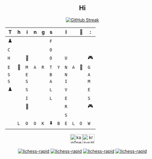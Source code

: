 <h2 align="center"> Hi </h2>
<div align="center">
  
<a href="https://git.io/streak-stats"><img src="https://streak-stats.demolab.com?user=krzysztofkobra&theme=iceberg&locale=pl&date_format=j%2Fn%5B%2FY%5D&card_width=456" alt="GitHub Streak" /></a>

|T|h|i|n|g|s||I||🤍|:|
| - | - | - | - | - | - | - | - | - | - | - |
|♟️ | | | | |`F`| | | | | | 
|`C`| | | | |`O`| | | | | | | |
|`H`| |🐐| | |`O`| |`U` || |🎮 | | | |
|`E`|🤍|`M`|`A`|`R`|`T`|`Y`|`N`|`A`|🤍| `G`|
|`S`| |`E`| | |`B`| |`N`| | |`A`|
|`S`| |`S`| | |`A`| |`I`| | |`M`|
|♟️| |`S`| | |`L`| |`V`| | |`E`|
| | |`I`| | |`L`| |`E`| | |`S` |
| | |🐐 | | | | |`R`| | |🎮 | 
| | | | | | | |`S`| | | |
| |`L`|`O`|`O`|`K` |⬇️ |`B`|`E`|`L`|`O`|`W`|

<a href="https://twitter.com/kobrakrzysztof" target="blank"><img align="center" src="https://raw.githubusercontent.com/rahuldkjain/github-profile-readme-generator/master/src/images/icons/Social/twitter.svg" alt="kan0nek" height="30" width="40" /></a><a href="https://codesandbox.com/krzysztofkobra" target="blank"><img align="center" src="https://raw.githubusercontent.com/rahuldkjain/github-profile-readme-generator/master/src/images/icons/Social/codesandbox.svg" alt="krzysztofkobra" height="30" width="40" /></a><br><br>
[![lichess-rapid](https://lichess-shield.vercel.app/api?username=CHRISTOPHERTOKOKS123&format=bullet)](https://lichess.org/@/CHRISTOPHERTOKOKS123/perf/bullet)
[![lichess-rapid](https://lichess-shield.vercel.app/api?username=CHRISTOPHERTOKOKS123&format=blitz)](https://lichess.org/@/CHRISTOPHERTOKOKS123/perf/blitz)
[![lichess-rapid](https://lichess-shield.vercel.app/api?username=CHRISTOPHERTOKOKS123&format=rapid)](https://lichess.org/@/CHRISTOPHERTOKOKS123/perf/rapid)
[![lichess-rapid](https://lichess-shield.vercel.app/api?username=CHRISTOPHERTOKOKS123&format=classical)](https://lichess.org/@/CHRISTOPHERTOKOKS123/perf/classical)
</div>
